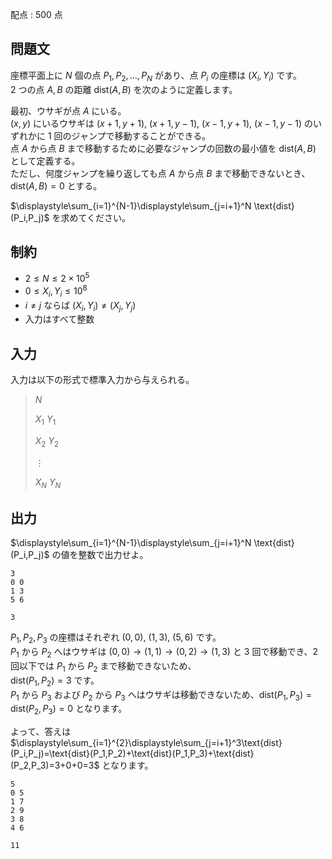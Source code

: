 配点 : $500$ 点

## 問題文

座標平面上に $N$ 個の点 $P_1,P_2,\ldots,P_N$ があり、点 $P_i$ の座標は $(X_i,Y_i)$ です。<br>
$2$ つの点 $A,B$ の距離 $\text{dist}(A,B)$ を次のように定義します。

最初、ウサギが点 $A$ にいる。<br>
$(x,y)$ にいるウサギは $(x+1,y+1)$, $(x+1,y-1)$, $(x-1,y+1)$, $(x-1,y-1)$ のいずれかに $1$ 回のジャンプで移動することができる。<br>
点 $A$ から点 $B$ まで移動するために必要なジャンプの回数の最小値を $\text{dist}(A,B)$ として定義する。<br>
ただし、何度ジャンプを繰り返しても点 $A$ から点 $B$ まで移動できないとき、$\text{dist}(A,B)=0$ とする。

$\displaystyle\sum_{i=1}^{N-1}\displaystyle\sum_{j=i+1}^N \text{dist}(P_i,P_j)$ を求めてください。

## 制約

- $2\leq N\leq 2\times 10^5$
- $0\leq X_i,Y_i\leq 10^8$
- $i\neq j$ ならば $(X_i,Y_i)\neq (X_j,Y_j)$
- 入力はすべて整数

## 入力

入力は以下の形式で標準入力から与えられる。

> $N$
> 
> $X_1$ $Y_1$
> 
> $X_2$ $Y_2$
> 
> $\vdots$
> 
> $X_N$ $Y_N$

## 出力

$\displaystyle\sum_{i=1}^{N-1}\displaystyle\sum_{j=i+1}^N \text{dist}(P_i,P_j)$ の値を整数で出力せよ。

```input1
3
0 0
1 3
5 6
```

```output1
3
```

$P_1,P_2,P_3$ の座標はそれぞれ $(0,0)$, $(1,3)$, $(5,6)$ です。<br>
$P_1$ から $P_2$ へはウサギは $(0,0)\to (1,1)\to (0,2)\to (1,3)$ と $3$ 回で移動でき、$2$ 回以下では $P_1$ から $P_2$ まで移動できないため、<br>
$\text{dist}(P_1,P_2)=3$ です。<br>
$P_1$ から $P_3$ および $P_2$ から $P_3$ へはウサギは移動できないため、$\text{dist}(P_1,P_3)=\text{dist}(P_2,P_3) = 0$ となります。

よって、答えは $\displaystyle\sum_{i=1}^{2}\displaystyle\sum_{j=i+1}^3\text{dist}(P_i,P_j)=\text{dist}(P_1,P_2)+\text{dist}(P_1,P_3)+\text{dist}(P_2,P_3)=3+0+0=3$ となります。

```input2
5
0 5
1 7
2 9
3 8
4 6
```

```output2
11
```